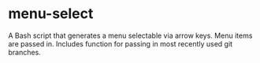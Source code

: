 # menu-select

A Bash script that generates a menu selectable via arrow keys. Menu items are passed in. 
Includes function for passing in most recently used git branches.
